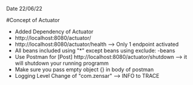 Date 22/06/22

#Concept of Actuator
* Added Dependency of Actuator
* http://localhost:8080/actuator/
* http://localhost:8080/actuator/health --> Only 1 endpoint activated
* All beans included using "*" except beans using exclude: -beans
* Use Postman for [Post] http://localhost:8080/actuator/shutdown  --> it will shutdown your running programm
* Make sure you pass empty object {} in body of postman
* Logging Level Change of "com.zensar" --> INFO to TRACE